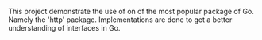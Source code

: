 This project demonstrate the use of on of the most popular package of Go.
Namely the 'http' package. Implementations are done to get a
better understanding of interfaces in Go.